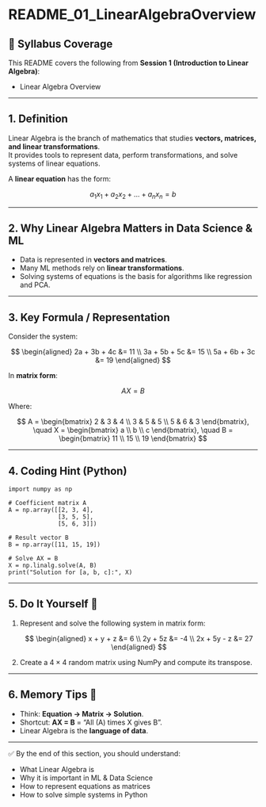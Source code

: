 # README_01_LinearAlgebraOverview

## 📌 Syllabus Coverage
This README covers the following from **Session 1 (Introduction to Linear Algebra)**:
- Linear Algebra Overview

---

## 1. Definition
Linear Algebra is the branch of mathematics that studies **vectors, matrices, and linear transformations**.  
It provides tools to represent data, perform transformations, and solve systems of linear equations.

A **linear equation** has the form:

$$
a_1x_1 + a_2x_2 + \dots + a_nx_n = b
$$

---

## 2. Why Linear Algebra Matters in Data Science & ML
- Data is represented in **vectors and matrices**.  
- Many ML methods rely on **linear transformations**.  
- Solving systems of equations is the basis for algorithms like regression and PCA.  

---

## 3. Key Formula / Representation
Consider the system:

$$
\begin{aligned}
2a + 3b + 4c &= 11 \\
3a + 5b + 5c &= 15 \\
5a + 6b + 3c &= 19
\end{aligned}
$$

In **matrix form**:

$$
AX = B
$$

Where:

$$
A = \begin{bmatrix} 
2 & 3 & 4 \\ 
3 & 5 & 5 \\ 
5 & 6 & 3 
\end{bmatrix}, \quad
X = \begin{bmatrix} 
a \\ b \\ c 
\end{bmatrix}, \quad
B = \begin{bmatrix} 
11 \\ 15 \\ 19 
\end{bmatrix}
$$

---

## 4. Coding Hint (Python)
    import numpy as np

    # Coefficient matrix A
    A = np.array([[2, 3, 4],
                  [3, 5, 5],
                  [5, 6, 3]])

    # Result vector B
    B = np.array([11, 15, 19])

    # Solve AX = B
    X = np.linalg.solve(A, B)
    print("Solution for [a, b, c]:", X)

---

## 5. Do It Yourself 🚀
1. Represent and solve the following system in matrix form:

   $$
   \begin{aligned}
   x + y + z &= 6 \\
   2y + 5z &= -4 \\
   2x + 5y - z &= 27
   \end{aligned}
   $$

2. Create a $4 \times 4$ random matrix using NumPy and compute its transpose.

---

## 6. Memory Tips 🧠
- Think: **Equation → Matrix → Solution**.  
- Shortcut: **AX = B** = “All (A) times X gives B”.  
- Linear Algebra is the **language of data**.  

---

✅ By the end of this section, you should understand:
- What Linear Algebra is  
- Why it is important in ML & Data Science  
- How to represent equations as matrices  
- How to solve simple systems in Python  
